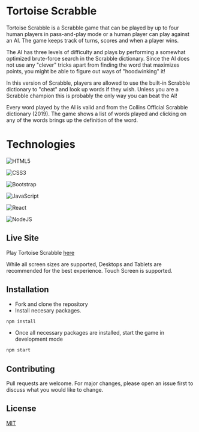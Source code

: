 # Tortoise Scrabble

Tortoise Scrabble is a Scrabble game that can be played by up to four human players in pass-and-play mode or a human player can play against an AI. The game keeps track of turns, scores and when a player wins. 

The AI has three levels of difficulty and plays by performing a somewhat optimized brute-force search in the Scrabble dictionary. Since the AI does not use any "clever" tricks apart from finding the word that maximizes points, you might be able to figure out ways of "hoodwinking" it!

In this version of Scrabble, players are allowed to use the built-in Scrabble dictionary to "cheat" and look up words if they wish. Unless you are a Scrabble champion this is probably the only way you can beat the AI!

Every word played by the AI is valid and from the Collins Official Scrabble dictionary (2019). The game shows a list of words played and clicking on any of the words brings up the definition of the word. 

# Technologies

![HTML5](https://img.shields.io/badge/html5-%23E34F26.svg?style=for-the-badge&logo=html5&logoColor=white)

![CSS3](https://img.shields.io/badge/css3-%231572B6.svg?style=for-the-badge&logo=css3&logoColor=white)

![Bootstrap](https://img.shields.io/badge/bootstrap-%23563D7C.svg?style=for-the-badge&logo=bootstrap&logoColor=white)

![JavaScript](https://img.shields.io/badge/javascript-%23323330.svg?style=for-the-badge&logo=javascript&logoColor=%23F7DF1E)

 ![React](https://img.shields.io/badge/react-%2320232a.svg?style=for-the-badge&logo=react&logoColor=%2361DAFB)

 ![NodeJS](https://img.shields.io/badge/node.js-6DA55F?style=for-the-badge&logo=node.js&logoColor=white)


## Live Site 

Play Tortoise Scrabble [here](https://sourish33.github.io/ScrabbleReact) 

While all screen sizes are supported, Desktops and Tablets are recommended for the best experience. Touch Screen is supported.


## Installation

* Fork and clone the repository
* Install necesary packages.
```bash
npm install
```
* Once all necessary packages are installed, start the game in development mode
```bash
npm start
```


## Contributing

Pull requests are welcome. For major changes, please open an issue first
to discuss what you would like to change.


## License
[MIT](https://choosealicense.com/licenses/mit/)

